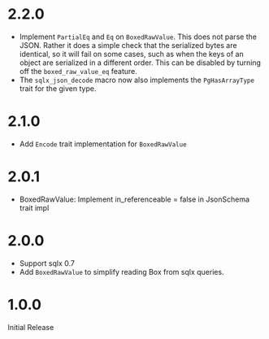 # 2.2.0

- Implement `PartialEq` and `Eq` on `BoxedRawValue`. This does not parse the JSON. Rather it does a simple check that the serialized bytes are identical, so it
    will fail on some cases, such as when the keys of an object are serialized in a different order. This can be
    disabled by turning off the `boxed_raw_value_eq` feature.
- The `sqlx_json_decode` macro now also implements the `PgHasArrayType` trait for the given type.

# 2.1.0

- Add `Encode` trait implementation for `BoxedRawValue`

# 2.0.1

- BoxedRawValue: Implement in_referenceable = false in JsonSchema trait impl

# 2.0.0

- Support sqlx 0.7
- Add `BoxedRawValue` to simplify reading Box<RawValue> from sqlx queries.

# 1.0.0
 
Initial Release
